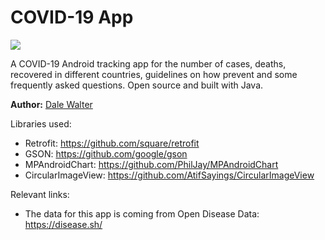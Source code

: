 # COVID-19 App

<img src='https://media2.giphy.com/media/fVc8tO9Fiy4mpC8YfF/giphy.gif'/>

A COVID-19 Android tracking app for the number of cases, deaths, recovered in different countries, guidelines on how prevent and some frequently asked questions. Open source and built with Java. 

**Author:** [Dale Walter](https://github.com/Dalewaltergh)

Libraries used:
- Retrofit: https://github.com/square/retrofit
- GSON: https://github.com/google/gson
- MPAndroidChart: https://github.com/PhilJay/MPAndroidChart
- CircularImageView: https://github.com/AtifSayings/CircularImageView

Relevant links:
- The data for this app is coming from Open Disease Data: https://disease.sh/
